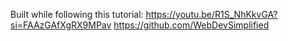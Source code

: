 Built while following this tutorial: https://youtu.be/R1S_NhKkvGA?si=FAAzGAfXgRX9MPav
https://github.com/WebDevSimplified
